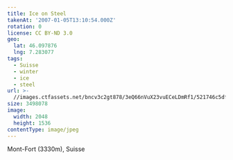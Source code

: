 ```yaml
---
title: Ice on Steel
takenAt: '2007-01-05T13:10:54.000Z'
rotation: 0
license: CC BY-ND 3.0
geo:
  lat: 46.097876
  lng: 7.283077
tags:
  - Suisse
  - winter
  - ice
  - steel
url: >-
  //images.ctfassets.net/bncv3c2gt878/3eQ66nVuX23vuECeLDmRf1/521746c5df2f109ab7fea090c17d8b1d/ice-on-steel_4340072057_o
size: 3498078
image:
  width: 2048
  height: 1536
contentType: image/jpeg
---
```


Mont-Fort (3330m), Suisse